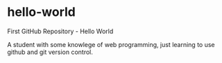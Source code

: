 # hello-world
First GitHub Repository -  Hello World 

A student with some knowlege of web programming, just learning to use github and git version control.
